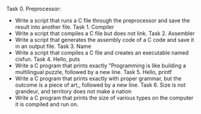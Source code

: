 Task 0. Preprocessor:
* Write a script that runs a C file through the preprocessor and save the result into another file.
Task 1. Compiler
* Write a script that compiles a C file but does not link.
Task 2. Assembler
* Write a script that generates the assembly code of a C code and save it in an output file.
Task 3. Name
* Write a script that compiles a C file and creates an executable named cisfun.
Task 4. Hello, puts
* Write a C program that prints exactly "Programming is like building a multilingual puzzle, followed by a new line.
Task 5. Hello, printf
* Write a C program that prints exactly with proper grammar, but the outcome is a piece of art,, followed by a new line.
Task 6. Size is not grandeur, and territory does not make a nation
* Write a C program that prints the size of various types on the computer it is compiled and run on.
